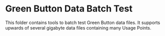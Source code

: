 Green Button Data Batch Test
===========================

This folder contains tools to batch test Green Button data files. It supports upwards of several gigabyte data files containing many Usage Points.
